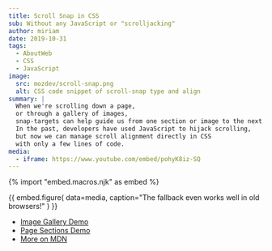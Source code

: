 ```yaml
---
title: Scroll Snap in CSS
sub: Without any JavaScript or "scrolljacking"
author: miriam
date: 2019-10-31
tags:
  - AboutWeb
  - CSS
  - JavaScript
image:
  src: mozdev/scroll-snap.png
  alt: CSS code snippet of scroll-snap type and align
summary: |
  When we're scrolling down a page,
  or through a gallery of images,
  snap-targets can help guide us from one section or image to the next.
  In the past, developers have used JavaScript to hijack scrolling,
  but now we can manage scroll alignment directly in CSS
  with only a few lines of code.
media:
  - iframe: https://www.youtube.com/embed/pohyK8iz-SQ
---
```


{% import "embed.macros.njk" as embed %}

{{ embed.figure(
  data=media,
  caption="The fallback even works well in old browsers!"
) }}

- [Image Gallery Demo](https://codepen.io/mirisuzanne/pen/bXRebo?editors=0100)
- [Page Sections Demo](https://codepen.io/mirisuzanne/pen/vomNBg?editors=0100)
- [More on MDN](https://developer.mozilla.org/en-US/docs/Web/CSS/CSS_Scroll_Snap/Basic_concepts)
